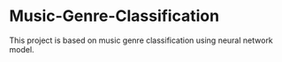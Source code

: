 # Music-Genre-Classification
This project is based on music genre classification using neural network model.
